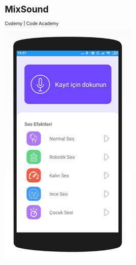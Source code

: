# MixSound
Codemy | Code Academy

<img src="https://github.com/AliAnilKocak/MixSound/blob/master/ss.png" width="400">
